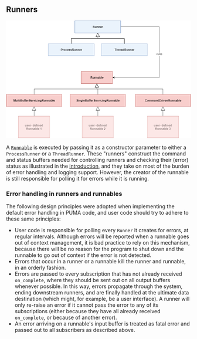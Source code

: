 ## Runners

![Relation of runners to runnables][runners-runnables]

[runners-runnables]: ../../../resources/runners-and-runnables.png

A [`Runnable`][runnable] is executed by passing it as a constructor parameter to either a `ProcessRunner` or a `ThreadRunner`.
These "runners" construct the command and status buffers needed for controlling runners and checking their (error) status as illustrated in the [introduction][multitask], and they take on most of the burden of error handling and logging support.
However, the creator of the runnable is still responsible for polling it for errors while it is running.

[runnable]: ../runnable
[multitask]: ../

### Error handling in runners and runnables 

The following design principles were adopted when implementing the default error handling in PUMA code, and user code should try to adhere to these same principles:

* User code is responsible for polling every `Runner` it creates for errors, at regular intervals.
Although errors will be reported when a runnable goes out of context management, it is bad practice to rely on this mechanism, because there will be no reason for the program to shut down and the runnable to go out of context if the error is not detected.
* Errors that occur in a runner or a runnable kill the runner and runnable, in an orderly fashion.
* Errors are passed to every subscription that has not already received `on_complete`, where they should be sent out on all output buffers whenever possible.
In this way, errors propagate through the system, ending downstream runners, and are finally handled at the ultimate data destination (which might, for example, be a user interface).
A runner will only re-raise an error if it cannot pass the error to any of its subscriptions (either because they have all already received `on_complete`, or because of another error).
* An error arriving on a runnable's input buffer is treated as fatal error and passed out to all subscribers as described above.
